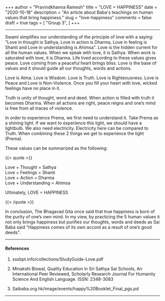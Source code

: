 +++
author = "Pravindkhanna Ramesh"
title = "LOVE = HAPPINESS"
date = "2020-10-18"
description = "An article about Baba's teachings on human values that bring happiness."
slug = "love-happiness"
comments = false
draft = true
tags = [
    "Group 3",
]
+++

---

Swami simplifies our understanding of the principle of love with a saying: "Love in thought is Sathya, Love in action is Dharma, Love in feeling is Shanti and Love in understanding is Ahimsa". Love is the hidden current for all the human values. When we speak with love, it is Sathya. When work is saturated with love, it is Dharma. Life lived according to these values gives peace. Love coming from a peaceful heart brings bliss. Love is the base of values and it should guide all our thoughts, words and actions.

Love is Atma. Love is Wisdom. Love is Truth. Love is Righteousness. Love is Peace and Love is Non-Violence. Once you fill your heart with love, wicked feelings have no place in it.

Truth is unity of thought, word and deed. When action is filled with truth it becomes Dharma. When all actions are right, peace reigns and one’s mind is free from all traces of violence.

In order to experience Prema, we first need to understand it. Take Prema as a shining light. If we want to experience this light, we should have a lightbulb. We also need electricity. Electricity here can be compared to Truth. When combining these 2 things we get to experience the light (Prema).

These values can be summarized as the following: 

{{< quote >}}
<p>Love + Thought = Sathya <br />
Love + Feelings = Shanti <br />
Love + Action = Dharma <br />
Love + Understanding = Ahimsa <br />

Ultimately, LOVE = HAPPINESS</p>
{{< /quote >}}

In conclusion, The Bhagavad Gita once said that true happiness is born of the purity of one’s own mind. In my view, by practicing the 5 human values it not only brings happiness but purifies our thoughts, words and deeds as Sai Baba said "Happiness comes of its own accord as a result of one’s good deeds". 

---

#### References

1. sssbpt.info/collections/StudyGuide-Love.pdf 

2. Minakshi Biswal, Quality Education in Sri Sathya Sai Schools, An International Peer Reviewed, Scholarly Research Journal For Humanity Science And English Language. ISSN: 2348-3083

3. Saibaba.org.hk/image/events/happy%20Booklet_Final_pgs.pd


---